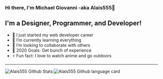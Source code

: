 ### Hi there, I'm Michael Giovanni -aka Alais555👋


## I'm a Designer, Programmer, and Developer!

- 🔭 I just started my web developer career
- 🌱 I’m currently learning everything 
- 👯 I’m looking to collaborate with others
- 🥅 2020 Goals: Get bunch of experience 
- ⚡ Fun fact: I love to watch anime and go outdoors 

---

<img align="left" alt="Alais555 Github Stats" src="https://github-readme-stats.vercel.app/api?username=Alais555&show_icons=true&hide_border=true&theme=tokyonight" />

<img align="left" alt="Alais555 Github language card" src="https://github-readme-stats.vercel.app/api/top-langs/?username=Alais555&layout=compact" />